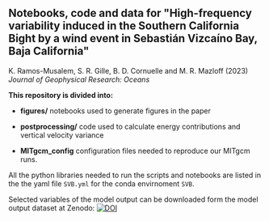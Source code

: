 ## Notebooks, code and data for "High-frequency variability induced in the Southern California Bight by a wind event in Sebastián Vizcaíno Bay, Baja California"
K. Ramos-Musalem, S. R. Gille, B. D. Cornuelle and M. R. Mazloff (2023) <br/>   *Journal of Geophysical Research: Oceans*   



**This repository is divided into:**

* **figures/**  notebooks used to generate figures in the paper

* **postprocessing/** code used to calculate energy contributions and vertical velocity variance

* **MITgcm_config**  configuration files needed to reproduce our MITgcm runs.

All the python libraries needed to run the scripts and notebooks are listed in the the yaml file ```SVB.yml``` for the conda envirnoment ```SVB```.

Selected variables of the model output can be downloaded form the model output dataset at Zenodo: [![DOI](https://zenodo.org/badge/DOI/10.5281/zenodo.7933674.svg)](https://doi.org/10.5281/zenodo.7933674)
